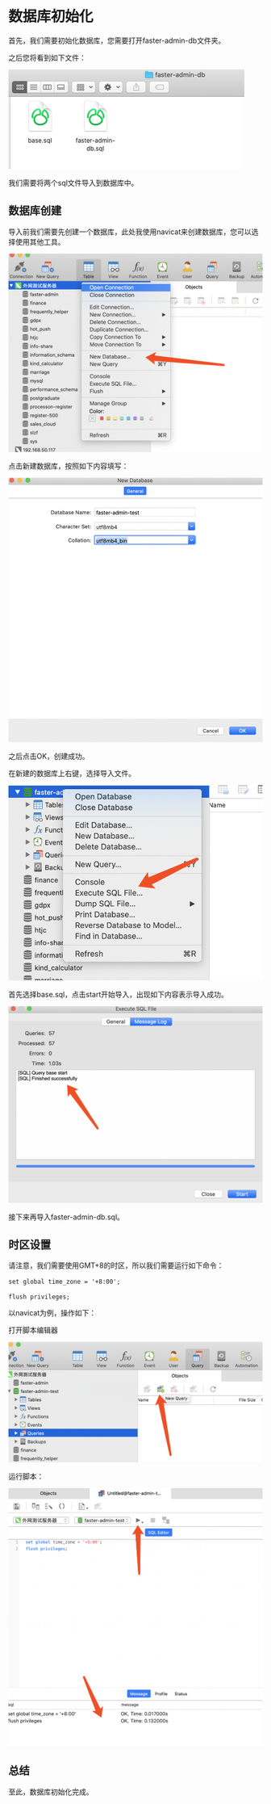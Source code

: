 # 数据库初始化

首先，我们需要初始化数据库，您需要打开faster-admin-db文件夹。

之后您将看到如下文件：

![](../../_media/start-db.png)


我们需要将两个sql文件导入到数据库中。

## 数据库创建

导入前我们需要先创建一个数据库，此处我使用navicat来创建数据库，您可以选择使用其他工具。

![](../../_media/start-db-init1.png)


点击新建数据库，按照如下内容填写：

![](../../_media/start-db-init2.png)



之后点击OK，创建成功。

在新建的数据库上右键，选择导入文件。

![](../../_media/start-db-init3.png)


首先选择base.sql，点击start开始导入，出现如下内容表示导入成功。

![](../../_media/start-db-init4.png)


接下来再导入faster-admin-db.sql。


## 时区设置

请注意，我们需要使用GMT+8的时区，所以我们需要运行如下命令：

```
set global time_zone = '+8:00';
```

```
flush privileges;
```

以navicat为例，操作如下：

打开脚本编辑器

![](../../_media/start-db-init5.png)


运行脚本：

![](../../_media/start-db-init6.png)



## 总结

至此，数据库初始化完成。